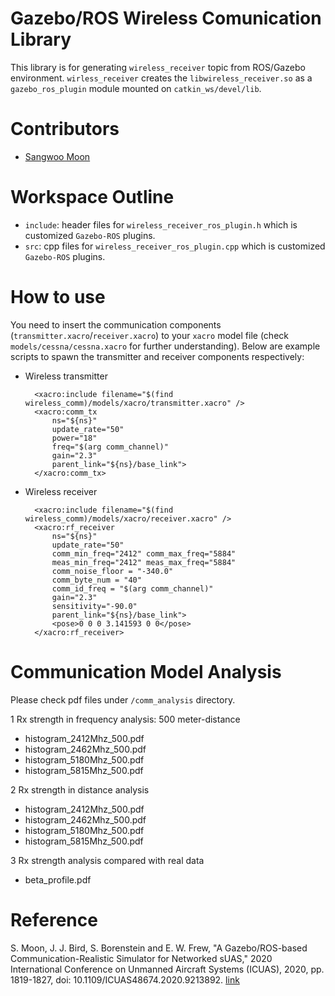 # Gazebo/ROS Wireless Comunication Library

This library is for generating `wireless_receiver` topic from ROS/Gazebo environment. `wirless_receiver` creates the `libwireless_receiver.so` as a `gazebo_ros_plugin` module mounted on `catkin_ws/devel/lib`. 

# Contributors

- [Sangwoo Moon](https://bitbucket.org/%7B4b96bc14-1b32-4693-a6e9-575897c81ae4%7D/)

# Workspace Outline

- `include`: header files for `wireless_receiver_ros_plugin.h` which is customized `Gazebo-ROS` plugins.
- `src`: cpp files for `wireless_receiver_ros_plugin.cpp` which is customized `Gazebo-ROS` plugins.

# How to use

You need to insert the communication components (`transmitter.xacro`/`receiver.xacro`) to your `xacro` model file (check `models/cessna/cessna.xacro` for further understanding). Below are example scripts to spawn the transmitter and receiver components respectively:

- Wireless transmitter

        <xacro:include filename="$(find wireless_comm)/models/xacro/transmitter.xacro" />
        <xacro:comm_tx 
            ns="${ns}" 
            update_rate="50" 
            power="18"
            freq="$(arg comm_channel)"
            gain="2.3" 
            parent_link="${ns}/base_link">
        </xacro:comm_tx>

- Wireless receiver

        <xacro:include filename="$(find wireless_comm)/models/xacro/receiver.xacro" />
        <xacro:rf_receiver 
            ns="${ns}" 
            update_rate="50" 
            comm_min_freq="2412" comm_max_freq="5884"
            meas_min_freq="2412" meas_max_freq="5884"
            comm_noise_floor = "-340.0"
            comm_byte_num = "40"
            comm_id_freq = "$(arg comm_channel)"
            gain="2.3" 
            sensitivity="-90.0"
            parent_link="${ns}/base_link">
            <pose>0 0 0 3.141593 0 0</pose>
        </xacro:rf_receiver>

# Communication Model Analysis

Please check pdf files under `/comm_analysis` directory.

1 Rx strength in frequency analysis: 500 meter-distance

* histogram_2412Mhz_500.pdf
* histogram_2462Mhz_500.pdf
* histogram_5180Mhz_500.pdf
* histogram_5815Mhz_500.pdf

2 Rx strength in distance analysis

* histogram_2412Mhz_500.pdf
* histogram_2462Mhz_500.pdf
* histogram_5180Mhz_500.pdf
* histogram_5815Mhz_500.pdf

3 Rx strength analysis compared with real data

* beta_profile.pdf

# Reference

S. Moon, J. J. Bird, S. Borenstein and E. W. Frew, "A Gazebo/ROS-based Communication-Realistic Simulator for Networked sUAS," 2020 International Conference on Unmanned Aircraft Systems (ICUAS), 2020, pp. 1819-1827, doi: 10.1109/ICUAS48674.2020.9213892. [link](https://ieeexplore.ieee.org/abstract/document/9213892)
